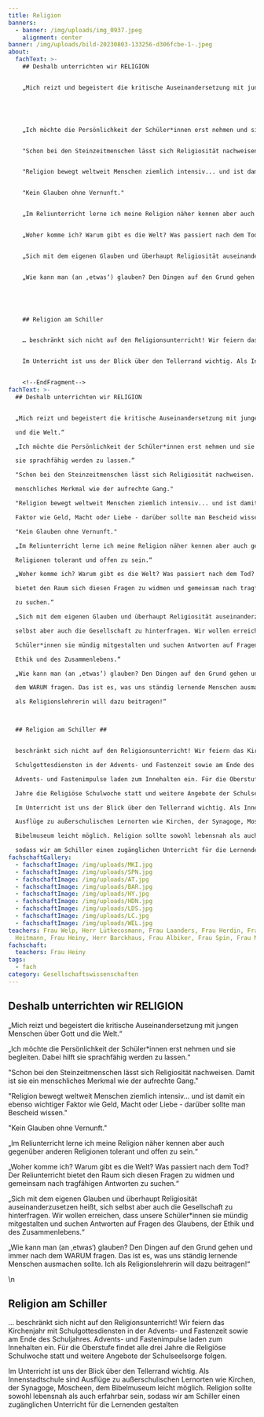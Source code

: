 ```yaml
---
title: Religion
banners:
  - banner: /img/uploads/img_0937.jpeg
    alignment: center
banner: /img/uploads/bild-20230803-133256-d306fcbe-1-.jpeg
about:
  fachText: >-
    ## Deshalb unterrichten wir RELIGION 


    „Mich reizt und begeistert die kritische Auseinandersetzung mit jungen Menschen über Gott und die Welt.“ 


     


    „Ich möchte die Persönlichkeit der Schüler*innen erst nehmen und sie begleiten. Dabei hilft sie sprachfähig werden zu lassen.“ 


    "Schon bei den Steinzeitmenschen lässt sich Religiosität nachweisen. Damit ist sie ein menschliches Merkmal wie der aufrechte Gang." 


    "Religion bewegt weltweit Menschen ziemlich intensiv... und ist damit ein ebenso wichtiger Faktor wie Geld, Macht oder Liebe - darüber sollte man Bescheid wissen." 


    "Kein Glauben ohne Vernunft." 


    „Im Reliunterricht lerne ich meine Religion näher kennen aber auch gegenüber anderen Religionen tolerant und offen zu sein.“ 


    „Woher komme ich? Warum gibt es die Welt? Was passiert nach dem Tod? Der Reliunterricht bietet den Raum sich diesen Fragen zu widmen und gemeinsam nach tragfähigen Antworten zu suchen.“  


    „Sich mit dem eigenen Glauben und überhaupt Religiosität auseinanderzusetzen heißt, sich selbst aber auch die Gesellschaft zu hinterfragen. Wir wollen erreichen, dass unsere Schüler*innen sie mündig mitgestalten und suchen Antworten auf Fragen des Glaubens, der Ethik und des Zusammenlebens.“ 


    „Wie kann man (an ‚etwas‘) glauben? Den Dingen auf den Grund gehen und immer nach dem WARUM fragen. Das ist es, was uns ständig lernende Menschen ausmachen sollte. Ich als Religionslehrerin will dazu beitragen!“ 


     


    ## Religion am Schiller 


    … beschränkt sich nicht auf den Religionsunterricht! Wir feiern das Kirchenjahr mit Schulgottesdiensten in der Advents- und Fastenzeit sowie am Ende des Schuljahres. Advents- und Fastenimpulse laden zum Innehalten ein. Für die Oberstufe findet alle drei Jahre die Religiöse Schulwoche statt und weitere Angebote der Schulseelsorge folgen.  


    Im Unterricht ist uns der Blick über den Tellerrand wichtig. Als Innenstadtschule sind Ausflüge zu außerschulischen Lernorten wie Kirchen, der Synagoge, Moscheen, dem Bibelmuseum leicht möglich. Religion sollte sowohl lebensnah als auch erfahrbar sein, sodass wir am Schiller einen zugänglichen Unterricht für die Lernenden gestalten. 


    <!--EndFragment-->
fachText: >-
  ## Deshalb unterrichten wir RELIGION


  „Mich reizt und begeistert die kritische Auseinandersetzung mit jungen Menschen über Gott

  und die Welt.“

  „Ich möchte die Persönlichkeit der Schüler*innen erst nehmen und sie begleiten. Dabei hilft

  sie sprachfähig werden zu lassen.“

  "Schon bei den Steinzeitmenschen lässt sich Religiosität nachweisen. Damit ist sie ein

  menschliches Merkmal wie der aufrechte Gang."

  "Religion bewegt weltweit Menschen ziemlich intensiv... und ist damit ein ebenso wichtiger

  Faktor wie Geld, Macht oder Liebe - darüber sollte man Bescheid wissen."

  "Kein Glauben ohne Vernunft."

  „Im Reliunterricht lerne ich meine Religion näher kennen aber auch gegenüber anderen

  Religionen tolerant und offen zu sein.“

  „Woher komme ich? Warum gibt es die Welt? Was passiert nach dem Tod? Der Reliunterricht

  bietet den Raum sich diesen Fragen zu widmen und gemeinsam nach tragfähigen Antworten

  zu suchen.“

  „Sich mit dem eigenen Glauben und überhaupt Religiosität auseinanderzusetzen heißt, sich

  selbst aber auch die Gesellschaft zu hinterfragen. Wir wollen erreichen, dass unsere

  Schüler*innen sie mündig mitgestalten und suchen Antworten auf Fragen des Glaubens, der

  Ethik und des Zusammenlebens.“

  „Wie kann man (an ‚etwas‘) glauben? Den Dingen auf den Grund gehen und immer nach

  dem WARUM fragen. Das ist es, was uns ständig lernende Menschen ausmachen sollte. Ich

  als Religionslehrerin will dazu beitragen!“



  ## Religion am Schiller ##


  beschränkt sich nicht auf den Religionsunterricht! Wir feiern das Kirchenjahr mit

  Schulgottesdiensten in der Advents- und Fastenzeit sowie am Ende des Schuljahres.

  Advents- und Fastenimpulse laden zum Innehalten ein. Für die Oberstufe findet alle drei

  Jahre die Religiöse Schulwoche statt und weitere Angebote der Schulseelsorge folgen.

  Im Unterricht ist uns der Blick über den Tellerrand wichtig. Als Innenstadtschule sind

  Ausflüge zu außerschulischen Lernorten wie Kirchen, der Synagoge, Moscheen, dem

  Bibelmuseum leicht möglich. Religion sollte sowohl lebensnah als auch erfahrbar sein,

  sodass wir am Schiller einen zugänglichen Unterricht für die Lernenden gestalten
fachschaftGallery:
  - fachschaftImage: /img/uploads/MKI.jpg
  - fachschaftImage: /img/uploads/SPN.jpg
  - fachschaftImage: /img/uploads/AT.jpg
  - fachschaftImage: /img/uploads/BAR.jpg
  - fachschaftImage: /img/uploads/HY.jpg
  - fachschaftImage: /img/uploads/HDN.jpg
  - fachschaftImage: /img/uploads/LDS.jpg
  - fachschaftImage: /img/uploads/LC.jpg
  - fachschaftImage: /img/uploads/WEL.jpg
teachers: Frau Welp, Herr Lütkecosmann, Frau Laanders, Frau Herdin, Frau
  Heitmann, Frau Heiny, Herr Barckhaus, Frau Albiker, Frau Spin, Frau Michalski
fachschaft:
  teachers: Frau Heiny
tags:
  - fach
category: Gesellschaftswissenschaften
---
```

## Deshalb unterrichten wir RELIGION

„Mich reizt und begeistert die kritische Auseinandersetzung mit jungen Menschen über Gott und die Welt.“

„Ich möchte die Persönlichkeit der Schüler*innen erst nehmen und sie begleiten. Dabei hilft sie sprachfähig werden zu lassen.“

"Schon bei den Steinzeitmenschen lässt sich Religiosität nachweisen. Damit ist sie ein menschliches Merkmal wie der aufrechte Gang."

"Religion bewegt weltweit Menschen ziemlich intensiv... und ist damit ein ebenso wichtiger Faktor wie Geld, Macht oder Liebe - darüber sollte man Bescheid wissen."

"Kein Glauben ohne Vernunft."

„Im Reliunterricht lerne ich meine Religion näher kennen aber auch gegenüber anderen Religionen tolerant und offen zu sein.“

„Woher komme ich? Warum gibt es die Welt? Was passiert nach dem Tod? Der Reliunterricht bietet den Raum sich diesen Fragen zu widmen und gemeinsam nach tragfähigen Antworten zu suchen.“

„Sich mit dem eigenen Glauben und überhaupt Religiosität auseinanderzusetzen heißt, sich selbst aber auch die Gesellschaft zu hinterfragen. Wir wollen erreichen, dass unsere Schüler*innen sie mündig mitgestalten und suchen Antworten auf Fragen des Glaubens, der Ethik und des Zusammenlebens.“

„Wie kann man (an ‚etwas‘) glauben? Den Dingen auf den Grund gehen und immer nach dem WARUM fragen. Das ist es, was uns ständig lernende Menschen ausmachen sollte. Ich als Religionslehrerin will dazu beitragen!“

\n

## Religion am Schiller

… beschränkt sich nicht auf den Religionsunterricht! Wir feiern das Kirchenjahr mit Schulgottesdiensten in der Advents- und Fastenzeit sowie am Ende des Schuljahres. Advents- und Fastenimpulse laden zum Innehalten ein. Für die Oberstufe findet alle drei Jahre die Religiöse Schulwoche statt und weitere Angebote der Schulseelsorge folgen.

Im Unterricht ist uns der Blick über den Tellerrand wichtig. Als Innenstadtschule sind Ausflüge zu außerschulischen Lernorten wie Kirchen, der Synagoge, Moscheen, dem Bibelmuseum leicht möglich. Religion sollte sowohl lebensnah als auch erfahrbar sein, sodass wir am Schiller einen zugänglichen Unterricht für die Lernenden gestalten